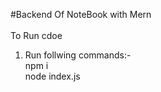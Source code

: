 #Backend Of NoteBook with Mern <br>
<br>
To Run cdoe<br>
1. Run follwing commands:-<br>
npm i <br>
node index.js